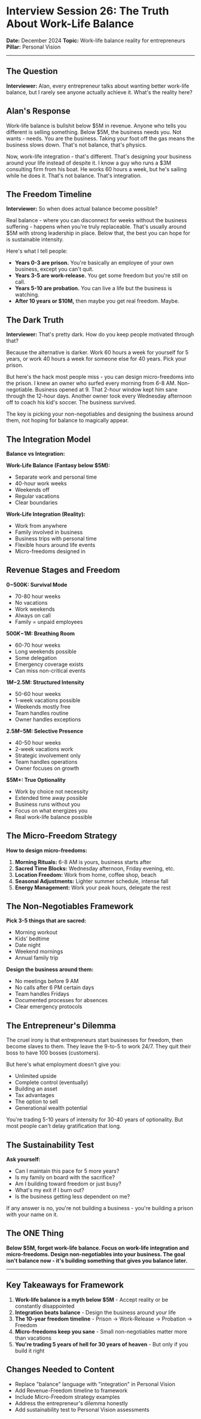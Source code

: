 # Interview Session 26: The Truth About Work-Life Balance

**Date:** December 2024
**Topic:** Work-life balance reality for entrepreneurs
**Pillar:** Personal Vision

---

## The Question

**Interviewer:** Alan, every entrepreneur talks about wanting better work-life balance, but I rarely see anyone actually achieve it. What's the reality here?

## Alan's Response

Work-life balance is bullshit below $5M in revenue. Anyone who tells you different is selling something. Below $5M, the business needs you. Not wants - needs. You are the business. Taking your foot off the gas means the business slows down. That's not balance, that's physics.

Now, work-life integration - that's different. That's designing your business around your life instead of despite it. I know a guy who runs a $3M consulting firm from his boat. He works 60 hours a week, but he's sailing while he does it. That's not balance. That's integration.

## The Freedom Timeline

**Interviewer:** So when does actual balance become possible?

Real balance - where you can disconnect for weeks without the business suffering - happens when you're truly replaceable. That's usually around $5M with strong leadership in place. Below that, the best you can hope for is sustainable intensity.

Here's what I tell people: 
- **Years 0-3 are prison.** You're basically an employee of your own business, except you can't quit. 
- **Years 3-5 are work-release.** You get some freedom but you're still on call. 
- **Years 5-10 are probation.** You can live a life but the business is watching. 
- **After 10 years or $10M,** then maybe you get real freedom. Maybe.

## The Dark Truth

**Interviewer:** That's pretty dark. How do you keep people motivated through that?

Because the alternative is darker. Work 60 hours a week for yourself for 5 years, or work 40 hours a week for someone else for 40 years. Pick your prison.

But here's the hack most people miss - you can design micro-freedoms into the prison. I knew an owner who surfed every morning from 6-8 AM. Non-negotiable. Business opened at 9. That 2-hour window kept him sane through the 12-hour days. Another owner took every Wednesday afternoon off to coach his kid's soccer. The business survived.

The key is picking your non-negotiables and designing the business around them, not hoping for balance to magically appear.

## The Integration Model

**Balance vs Integration:**

**Work-Life Balance (Fantasy below $5M):**
- Separate work and personal time
- 40-hour work weeks
- Weekends off
- Regular vacations
- Clear boundaries

**Work-Life Integration (Reality):**
- Work from anywhere
- Family involved in business
- Business trips with personal time
- Flexible hours around life events
- Micro-freedoms designed in

## Revenue Stages and Freedom

**$0-$500K: Survival Mode**
- 70-80 hour weeks
- No vacations
- Work weekends
- Always on call
- Family = unpaid employees

**$500K-$1M: Breathing Room**
- 60-70 hour weeks
- Long weekends possible
- Some delegation
- Emergency coverage exists
- Can miss non-critical events

**$1M-$2.5M: Structured Intensity**
- 50-60 hour weeks
- 1-week vacations possible
- Weekends mostly free
- Team handles routine
- Owner handles exceptions

**$2.5M-$5M: Selective Presence**
- 40-50 hour weeks
- 2-week vacations work
- Strategic involvement only
- Team handles operations
- Owner focuses on growth

**$5M+: True Optionality**
- Work by choice not necessity
- Extended time away possible
- Business runs without you
- Focus on what energizes you
- Real work-life balance possible

## The Micro-Freedom Strategy

**How to design micro-freedoms:**

1. **Morning Rituals:** 6-8 AM is yours, business starts after
2. **Sacred Time Blocks:** Wednesday afternoon, Friday evening, etc.
3. **Location Freedom:** Work from home, coffee shop, beach
4. **Seasonal Adjustments:** Lighter summer schedule, intense fall
5. **Energy Management:** Work your peak hours, delegate the rest

## The Non-Negotiables Framework

**Pick 3-5 things that are sacred:**
- Morning workout
- Kids' bedtime
- Date night
- Weekend mornings
- Annual family trip

**Design the business around them:**
- No meetings before 9 AM
- No calls after 6 PM certain days
- Team handles Fridays
- Documented processes for absences
- Clear emergency protocols

## The Entrepreneur's Dilemma

The cruel irony is that entrepreneurs start businesses for freedom, then become slaves to them. They leave the 9-to-5 to work 24/7. They quit their boss to have 100 bosses (customers).

But here's what employment doesn't give you:
- Unlimited upside
- Complete control (eventually)
- Building an asset
- Tax advantages
- The option to sell
- Generational wealth potential

You're trading 5-10 years of intensity for 30-40 years of optionality. But most people can't delay gratification that long.

## The Sustainability Test

**Ask yourself:**
- Can I maintain this pace for 5 more years?
- Is my family on board with the sacrifice?
- Am I building toward freedom or just busy?
- What's my exit if I burn out?
- Is the business getting less dependent on me?

If any answer is no, you're not building a business - you're building a prison with your name on it.

## The ONE Thing

**Below $5M, forget work-life balance. Focus on work-life integration and micro-freedoms. Design non-negotiables into your business. The goal isn't balance now - it's building something that gives you balance later.**

---

## Key Takeaways for Framework

1. **Work-life balance is a myth below $5M** - Accept reality or be constantly disappointed
2. **Integration beats balance** - Design the business around your life
3. **The 10-year freedom timeline** - Prison → Work-Release → Probation → Freedom
4. **Micro-freedoms keep you sane** - Small non-negotiables matter more than vacations
5. **You're trading 5 years of hell for 30 years of heaven** - But only if you build it right

## Changes Needed to Content

- Replace "balance" language with "integration" in Personal Vision
- Add Revenue-Freedom timeline to framework
- Include Micro-Freedom strategy examples
- Address the entrepreneur's dilemma honestly
- Add sustainability test to Personal Vision assessments